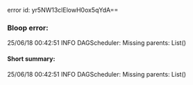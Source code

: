 error id: yr5NW13clElowH0ox5qYdA==
### Bloop error:

25/06/18 00:42:51 INFO DAGScheduler: Missing parents: List()
#### Short summary: 

25/06/18 00:42:51 INFO DAGScheduler: Missing parents: List()